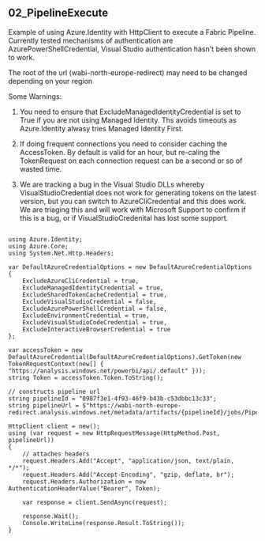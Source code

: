 ## 02_PipelineExecute
Example of using Azure.Identity with HttpClient to execute a Fabric Pipeline.
Currently tested mechanisms of authentication are AzurePowerShellCredential, Visual Studio authentication hasn't been shown to work.

The root of the url (wabi-north-europe-redirect) may need to be changed depending on your region

Some Warnings:
1. You need to ensure that  ExcludeManagedIdentityCredential is set to True if you are not using Managed Identity.
Ths avoids timeouts as Azure.Identity alwasy tries Managed Identity First.

2. If doing frequent connections you need to consider caching the AccessToken. By default is valid for an hour, but re-caling the 
TokenRequest on each connection request can be a second or so of wasted time.

3. We are tracking a bug in the Visual Studio DLLs whereby VisualStudioCredential does not work for generating tokens on the latest version, but you can switch to AzureCliCredential and this does work.
We are triaging this and will work with Microsoft Support to confirm if this is a bug, or if VisualStudioCredenital has lost some support.

<pre><code class='language-cs'>
using Azure.Identity;
using Azure.Core;
using System.Net.Http.Headers;

var DefaultAzureCredentialOptions = new DefaultAzureCredentialOptions
{
    ExcludeAzureCliCredential = true,
    ExcludeManagedIdentityCredential = true,
    ExcludeSharedTokenCacheCredential = true,
    ExcludeVisualStudioCredential = false,
    ExcludeAzurePowerShellCredential = false,
    ExcludeEnvironmentCredential = true,
    ExcludeVisualStudioCodeCredential = true,
    ExcludeInteractiveBrowserCredential = true
};

var accessToken = new DefaultAzureCredential(DefaultAzureCredentialOptions).GetToken(new TokenRequestContext(new[] { "https://analysis.windows.net/powerbi/api/.default" }));
string Token = accessToken.Token.ToString();

// constructs pipeline url
string pipelineId = "0987f3e1-4f93-46f9-b43b-c53dbbc13c33";
string pipelineUrl = $"https://wabi-north-europe-redirect.analysis.windows.net/metadata/artifacts/{pipelineId}/jobs/Pipeline";

HttpClient client = new();
using (var request = new HttpRequestMessage(HttpMethod.Post, pipelineUrl))
{
    // attaches headers
    request.Headers.Add("Accept", "application/json, text/plain, */*");
    request.Headers.Add("Accept-Encoding", "gzip, deflate, br");
    request.Headers.Authorization = new AuthenticationHeaderValue("Bearer", Token);

    var response = client.SendAsync(request);

    response.Wait();
    Console.WriteLine(response.Result.ToString());
}
</code></pre>
  
